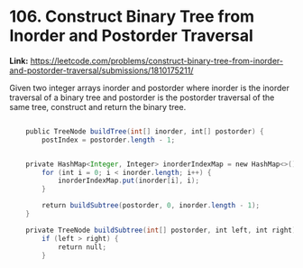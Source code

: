 # 106. Construct Binary Tree from Inorder and Postorder Traversal

**Link:** https://leetcode.com/problems/construct-binary-tree-from-inorder-and-postorder-traversal/submissions/1810175211/

Given two integer arrays inorder and postorder where inorder is the inorder traversal of a binary tree and postorder is the postorder traversal of the same tree, construct and return the binary tree.

```java

    public TreeNode buildTree(int[] inorder, int[] postorder) {
        postIndex = postorder.length - 1;


    private HashMap<Integer, Integer> inorderIndexMap = new HashMap<>();
        for (int i = 0; i < inorder.length; i++) {
            inorderIndexMap.put(inorder[i], i);
        }

        return buildSubtree(postorder, 0, inorder.length - 1);
    }

    private TreeNode buildSubtree(int[] postorder, int left, int right) {
        if (left > right) {
            return null;
        }

```
